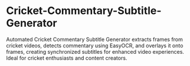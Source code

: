 # Cricket-Commentary-Subtitle-Generator
Automated Cricket Commentary Subtitle Generator extracts frames from cricket videos, detects commentary using EasyOCR, and overlays it onto frames, creating synchronized subtitles for enhanced video experiences. Ideal for cricket enthusiasts and content creators.

